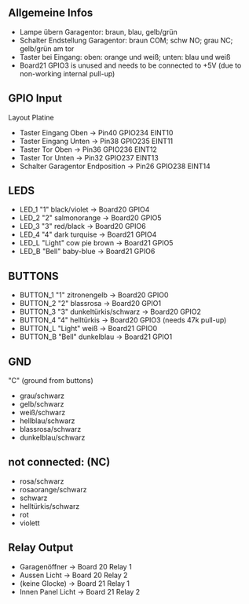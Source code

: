 ## Allgemeine Infos

- Lampe übern Garagentor: braun, blau, gelb/grün
- Schalter Endstellung Garagentor: braun COM; schw NO; grau NC; gelb/grün am tor
- Taster bei Eingang: oben: orange und weiß; unten: blau und weiß
- Board21 GPIO3 is unused and needs to be connected to +5V (due to non-working internal pull-up)

## GPIO Input

Layout Platine

- Taster Eingang Oben             -> Pin40 GPIO234 EINT10
- Taster Eingang Unten            -> Pin38 GPIO235 EINT11
- Taster Tor Oben                 -> Pin36 GPIO236 EINT12
- Taster Tor Unten                -> Pin32 GPIO237 EINT13
- Schalter Garagentor Endposition -> Pin26 GPIO238 EINT14


## LEDS

- LED_1 "1"     black/violet       -> Board20 GPIO4
- LED_2 "2"     salmonorange       -> Board20 GPIO5
- LED_3 "3"     red/black          -> Board20 GPIO6
- LED_4 "4"     dark turquise      -> Board21 GPIO4
- LED_L "Light" cow pie brown      -> Board21 GPIO5
- LED_B "Bell"  baby-blue          -> Board21 GPIO6

## BUTTONS

- BUTTON_1 "1"      zitronengelb                    -> Board20 GPIO0
- BUTTON_2 "2"      blassrosa                       -> Board20 GPIO1
- BUTTON_3 "3"      dunkeltürkis/schwarz            -> Board20 GPIO2
- BUTTON_4 "4"      helltürkis                      -> Board20 GPIO3 (needs 47k pull-up)
- BUTTON_L "Light"  weiß                            -> Board21 GPIO0
- BUTTON_B "Bell"   dunkelblau                      -> Board21 GPIO1

## GND

"C" (ground from buttons)

- grau/schwarz
- gelb/schwarz
- weiß/schwarz
- hellblau/schwarz
- blassrosa/schwarz
- dunkelblau/schwarz

## not connected: (NC)

- rosa/schwarz
- rosaorange/schwarz
- schwarz
- helltürkis/schwarz
- rot
- violett


## Relay Output

- Garagenöffner                   -> Board 20 Relay 1
- Aussen Licht                    -> Board 20 Relay 2
- (keine Glocke)                  -> Board 21 Relay 1
- Innen Panel Licht               -> Board 21 Relay 2



